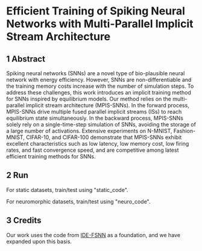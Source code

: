 # Efficient Training of Spiking Neural Networks with Multi-Parallel Implicit Stream Architecture  
## 1 Abstract  
  Spiking neural networks (SNNs) are a novel type of bio-plausible neural network with energy efficiency. However, SNNs are non-differentiable and the training memory costs increase with the number of simulation steps. To address these challenges, this work introduces an implicit training method for SNNs inspired by equilibrium models. Our method relies on the multi-parallel implicit stream architecture (MPIS-SNNs). In the forward process, MPIS-SNNs drive multiple fused parallel implicit streams (ISs) to reach equilibrium state simultaneously. In the backward process, MPIS-SNNs solely rely on a single-time-step simulation of SNNs, avoiding the storage of a large number of activations. Extensive experiments on N-MNIST, Fashion-MNIST, CIFAR-10, and CIFAR-100 demonstrate that MPIS-SNNs exhibit excellent characteristics such as low latency, low memory cost, low firing rates, and fast convergence speed, and are competitive among latest efficient training methods for SNNs.  
## 2 Run  
For static datasets, train/test using "static_code".  
  
For neuromorphic datasets, train/test using "neuro_code".  
  
## 3 Credits  
Our work uses the code from [IDE-FSNN](https://github.com/pkuxmq/IDE-FSNN) as a foundation, and we have expanded upon this basis.
